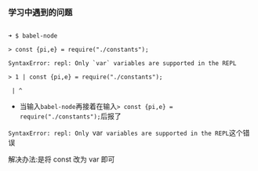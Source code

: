 ### 学习中遇到的问题





```

➜ $ babel-node

> const {pi,e} = require("./constants");

SyntaxError: repl: Only `var` variables are supported in the REPL

> 1 | const {pi,e} = require("./constants");

 | ^

```


- 当输入`babel-node`再接着在输入`> const {pi,e} = require("./constants");`后报了

`SyntaxError: repl: Only `var` variables are supported in the REPL`这个错误

解决办法:是将 const 改为 var 即可








